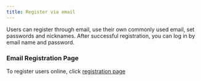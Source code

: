 ```yaml
---
title: Register via email
---
```


Users can register through email, use their own commonly used email, set passwords and nicknames. After successful registration, you can log in by email name and password.  
### Email Registration Page
To register users online, click [registration page](https://www.freedgo.com/register.html "online mapping registration")